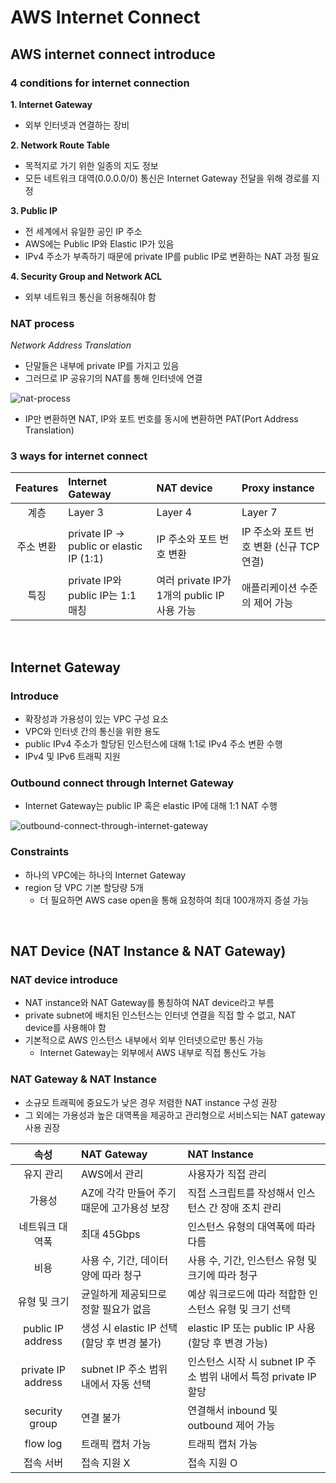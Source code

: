 # AWS Internet Connect

## AWS internet connect introduce

### 4 conditions for internet connection

**1. Internet Gateway**

- 외부 인터넷과 연결하는 장비

**2. Network Route Table**

- 목적지로 가기 위한 일종의 지도 정보
- 모든 네트워크 대역(0.0.0.0/0) 통신은 Internet Gateway 전달을 위해 경로를 지정

**3. Public IP**

- 전 세계에서 유일한 공인 IP 주소
- AWS에는 Public IP와 Elastic IP가 있음
- IPv4 주소가 부족하기 때문에 private IP를 public IP로 변환하는 NAT 과정 필요

**4. Security Group and Network ACL**

- 외부 네트워크 통신을 허용해줘야 함

### NAT process

_Network Address Translation_

- 단말들은 내부에 private IP를 가지고 있음
- 그러므로 IP 공유기의 NAT를 통해 인터넷에 연결

![nat-process](https://user-images.githubusercontent.com/75058239/236707103-d3cf9ca2-0f0e-4a60-9981-52c9a459f80f.png)

- IP만 변환하면 NAT, IP와 포트 번호를 동시에 변환하면 PAT(Port Address Translation)

### 3 ways for internet connect

| Features  | Internet Gateway                        | NAT device                                  | Proxy instance                           |
| :-------: | :-------------------------------------- | :------------------------------------------ | :--------------------------------------- |
|   계층    | Layer 3                                 | Layer 4                                     | Layer 7                                  |
| 주소 변환 | private IP → public or elastic IP (1:1) | IP 주소와 포트 번호 변환                    | IP 주소와 포트 번호 변환 (신규 TCP 연결) |
|   특징    | private IP와 public IP는 1:1 매칭       | 여러 private IP가 1개의 public IP 사용 가능 | 애플리케이션 수준의 제어 가능            |

<br>

## Internet Gateway

### Introduce

- 확장성과 가용성이 있는 VPC 구성 요소
- VPC와 인터넷 간의 통신을 위한 용도
- public IPv4 주소가 할당된 인스턴스에 대해 1:1로 IPv4 주소 변환 수행
- IPv4 및 IPv6 트래픽 지원

### Outbound connect through Internet Gateway

- Internet Gateway는 public IP 혹은 elastic IP에 대해 1:1 NAT 수행

![outbound-connect-through-internet-gateway](https://user-images.githubusercontent.com/75058239/236958525-e8a1ac0d-90c4-4c9c-8f02-da74d8c5c21d.png)

### Constraints

- 하나의 VPC에는 하나의 Internet Gateway
- region 당 VPC 기본 할당량 5개
  - 더 필요하면 AWS case open을 통해 요청하여 최대 100개까지 증설 가능

<br>

## NAT Device (NAT Instance & NAT Gateway)

### NAT device introduce

- NAT instance와 NAT Gateway를 통칭하여 NAT device라고 부름
- private subnet에 배치된 인스턴스는 인터넷 연결을 직접 할 수 없고, NAT device를 사용해야 함
- 기본적으로 AWS 인스턴스 내부에서 외부 인터넷으로만 통신 가능
  - Internet Gateway는 외부에서 AWS 내부로 직접 통신도 가능

### NAT Gateway & NAT Instance

- 소규모 트래픽에 중요도가 낮은 경우 저렴한 NAT instance 구성 권장
- 그 외에는 가용성과 높은 대역폭을 제공하고 관리형으로 서비스되는 NAT gateway 사용 권장

|        속성        | NAT Gateway                                 | NAT Instance                                                     |
| :----------------: | :------------------------------------------ | :--------------------------------------------------------------- |
|     유지 관리      | AWS에서 관리                                | 사용자가 직접 관리                                               |
|       가용성       | AZ에 각각 만들어 주기 때문에 고가용성 보장  | 직접 스크립트를 작성해서 인스턴스 간 장애 조치 관리              |
|  네트워크 대역폭   | 최대 45Gbps                                 | 인스턴스 유형의 대역폭에 따라 다름                               |
|        비용        | 사용 수, 기간, 데이터 양에 따라 청구        | 사용 수, 기간, 인스턴스 유형 및 크기에 따라 청구                 |
|    유형 및 크기    | 균일하게 제공되므로 정할 필요가 없음        | 예상 워크로드에 따라 적합한 인스턴스 유형 및 크기 선택           |
| public IP address  | 생성 시 elastic IP 선택 (할당 후 변경 불가) | elastic IP 또는 public IP 사용 (할당 후 변경 가능)               |
| private IP address | subnet IP 주소 범위 내에서 자동 선택        | 인스턴스 시작 시 subnet IP 주소 범위 내에서 특정 private IP 할당 |
|   security group   | 연결 불가                                   | 연결해서 inbound 및 outbound 제어 가능                           |
|      flow log      | 트래픽 캡처 가능                            | 트래픽 캡처 가능                                                 |
|     접속 서버      | 접속 지원 X                                 | 접속 지원 O                                                      |
